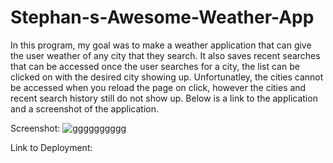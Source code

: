 # Stephan-s-Awesome-Weather-App

In this program, my goal was to make a weather application that can give the user weather of any city that they search. It also saves recent searches that can be accessed once the user searches for a city, the list can be clicked on with the desired city showing up. Unfortunatley, the cities cannot be accessed when you reload the page on click, however the cities and recent search history still do not show up. Below is a link to the application and a screenshot of the application. 

Screenshot: ![gggggggggg](https://user-images.githubusercontent.com/76667667/115165529-3fb2bf80-a07c-11eb-9c2e-6cdb42b6172c.JPG)


Link to Deployment: 



